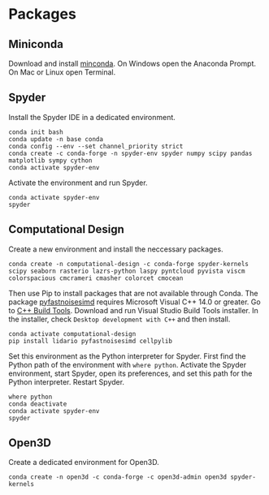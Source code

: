 # Packages

## Miniconda
Download and install [minconda](https://docs.conda.io/en/latest/miniconda.html).
On Windows open the Anaconda Prompt. On Mac or Linux open Terminal.

## Spyder
Install the Spyder IDE in a dedicated environment.
```
conda init bash
conda update -n base conda
conda config --env --set channel_priority strict
conda create -c conda-forge -n spyder-env spyder numpy scipy pandas matplotlib sympy cython
conda activate spyder-env
```

Activate the environment and run Spyder.
```
conda activate spyder-env
spyder
```

## Computational Design
Create a new environment and install the neccessary packages.
```
conda create -n computational-design -c conda-forge spyder-kernels scipy seaborn rasterio lazrs-python laspy pyntcloud pyvista viscm colorspacious cmcrameri cmasher colorcet cmocean
```

Then use Pip to install packages that are not available through Conda. The package [pyfastnoisesimd](https://pypi.org/project/pyfastnoisesimd/) requires Microsoft Visual C++ 14.0 or greater. Go to [C++ Build Tools](https://visualstudio.microsoft.com/visual-cpp-build-tools/). Download and run Visual Studio Build Tools installer. In the installer, check `Desktop development with C++` and then install.
```
conda activate computational-design
pip install lidario pyfastnoisesimd cellpylib
```

Set this environment as the Python interpreter for Spyder. First find the Python path of the environment with `where python`. Activate the Spyder environment, start Spyder, open its preferences, and set this path for the Python interpreter. Restart Spyder.
```
where python
conda deactivate
conda activate spyder-env
spyder
```

## Open3D
Create a dedicated environment for Open3D.
```
conda create -n open3d -c conda-forge -c open3d-admin open3d spyder-kernels
```


